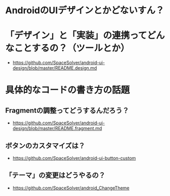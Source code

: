 # AndroidのUIデザインとかどないすん？

# 「デザイン」と「実装」の連携ってどんなことするの？（ツールとか）

* https://github.com/SpaceSolver/android-ui-design/blob/master/README.design.md


# 具体的なコードの書き方の話題

## Fragmentの調整ってどうするんだろう？

* https://github.com/SpaceSolver/android-ui-design/blob/master/README.fragment.md

## ボタンのカスタマイズは？

* https://github.com/SpaceSolver/android-ui-button-custom

## 「テーマ」の変更はどうやるの？

* https://github.com/SpaceSolver/android_ChangeTheme
